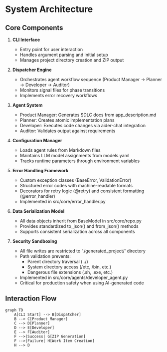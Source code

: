 # System Architecture

## Core Components

1. **CLI Interface**  
   - Entry point for user interaction  
   - Handles argument parsing and initial setup  
   - Manages project directory creation and ZIP output  

2. **Dispatcher Engine**  
   - Orchestrates agent workflow sequence (Product Manager → Planner → Developer → Auditor)  
   - Monitors signal files for phase transitions  
   - Implements error recovery workflows  

3. **Agent System**  
   - Product Manager: Generates SDLC docs from app_description.md  
   - Planner: Creates atomic implementation plans  
   - Developer: Executes code changes via aider-chat integration  
   - Auditor: Validates output against requirements  

4. **Configuration Manager**
   - Loads agent rules from Markdown files
   - Maintains LLM model assignments from models.yaml
   - Tracks runtime parameters through environment variables

5. **Error Handling Framework**
   - Custom exception classes (BaseError, ValidationError)
   - Structured error codes with machine-readable formats
   - Decorators for retry logic (@retry) and consistent formatting (@error_handler)
   - Implemented in src/core/error_handler.py

6. **Data Serialization Model**
    - All data objects inherit from BaseModel in src/core/repo.py
    - Provides standardized to_json() and from_json() methods
    - Supports consistent serialization across all components

7. **Security Sandboxing**
    - All file writes are restricted to './generated_project/' directory
    - Path validation prevents:
      * Parent directory traversal (../)
      * System directory access (/etc, /bin, etc.)
      * Dangerous file extensions (.sh, .exe, etc.)
    - Implemented in src/core/agents/developer_agent.py
    - Critical for production safety when using AI-generated code

## Interaction Flow
```mermaid
graph TD
    A[CLI Start] --> B[Dispatcher]
    B --> C[Product Manager]
    C --> D[Planner]
    D --> E[Developer]
    E --> F[Auditor]
    F -->|Success| G[ZIP Generation]
    F -->|Failure| H[Work Item Creation]
    H --> D